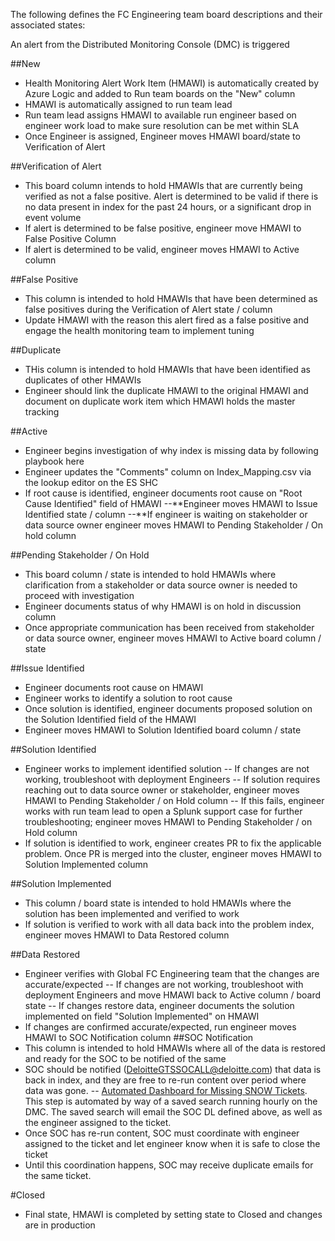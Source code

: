 The following defines the FC Engineering team board descriptions and their associated states:

An alert from the Distributed Monitoring Console (DMC) is triggered 

##New
- Health Monitoring Alert Work Item (HMAWI) is automatically created by Azure Logic and added to Run team boards on the "New" column
- HMAWI is automatically assigned to run team lead
- Run team lead assigns HMAWI to available run engineer based on engineer work load to make sure resolution can be met within SLA
- Once Engineer is assigned, Engineer moves HMAWI board/state to Verification of Alert


##Verification of Alert
- This board column intends to hold HMAWIs that are currently being verified as not a false positive. Alert is determined to be valid if there is no data present in index for the past 24 hours, or a significant drop in event volume
- If alert is determined to be false positive, engineer move HMAWI to False Positive Column
- If alert is determined to be valid, engineer moves HMAWI to Active column

##False Positive
- This column is intended to hold HMAWIs that have been determined as false positives during the Verification of Alert state / column
- Update HMAWI with the reason this alert fired as a false positive and engage the health monitoring team to implement tuning

##Duplicate
- THis column is intended to hold HMAWIs that have been identified as duplicates of other HMAWIs
- Engineer should link the duplicate HMAWI to the original HMAWI and document on duplicate work item which HMAWI holds the master tracking

##Active 
- Engineer begins investigation of why index is missing data by following playbook here
- Engineer updates the "Comments" column on Index_Mapping.csv via the lookup editor on the ES SHC
- If root cause is identified, engineer documents root cause on "Root Cause Identified" field of HMAWI
--**Engineer moves HMAWI to Issue Identified state / column
--**If engineer is waiting on stakeholder or data source owner engineer moves HMAWI to Pending Stakeholder / On hold column

##Pending Stakeholder / On Hold
- This board column / state is intended to hold HMAWIs where clarification from a stakeholder or data source owner is needed to proceed with investigation
- Engineer documents status of why HMAWI is on hold in discussion column
- Once appropriate communication has been received from stakeholder or data source owner, engineer moves HMAWI to Active board column / state

##Issue Identified
- Engineer documents root cause on HMAWI
- Engineer works to identify a solution to root cause
- Once solution is identified, engineer documents proposed solution on the Solution Identified field of the HMAWI
- Engineer moves HMAWI to Solution Identified board column / state

##Solution Identified
- Engineer works to implement identified solution
-- If changes are not working, troubleshoot with deployment Engineers 
-- If solution requires reaching out to data source owner or stakeholder, engineer moves HMAWI to Pending Stakeholder / on Hold column
-- If this fails, engineer works with run team lead to open a Splunk support case for further troubleshooting; engineer moves HMAWI to Pending Stakeholder / on Hold column
- If solution is identified to work, engineer creates PR to fix the applicable problem. Once PR is merged into the cluster, engineer moves HMAWI to Solution Implemented column

##Solution Implemented
- This column / board state is intended to hold HMAWIs where the solution has been implemented and verified to work 
- If solution is verified to work with all data back into the problem index, engineer moves HMAWI to Data Restored column

##Data Restored
- Engineer verifies with Global FC Engineering team that the changes are accurate/expected 
-- If changes are not working, troubleshoot with deployment Engineers and move HMAWI back to Active column / board state
-- If changes restore data, engineer documents the solution implemented on field "Solution Implemented" on HMAWI
- If changes are confirmed accurate/expected, run engineer moves HMAWI to SOC Notification column
##SOC Notification
- This column is intended to hold HMAWIs where all of the data is restored and ready for the SOC to be notified of the same
- SOC should be notified (DeloitteGTSSOCALL@deloitte.com) that data is back in index, and they are free to re-run content over period where data was gone. 
-- [Automated Dashboard for Missing SNOW Tickets](/Content-Development-Processes/Dashboards/Automated-Dashboard-for-Missing-SNOW-Tickets). This step is automated by way of a saved search running hourly on the DMC. The saved search will email the SOC DL defined above, as well as the engineer assigned to the ticket.
- Once SOC has re-run content, SOC must coordinate with engineer assigned to the ticket and let engineer know when it is safe to close the ticket
- Until this coordination happens, SOC may receive duplicate emails for the same ticket.

#Closed
- Final state, HMAWI is completed by setting state to Closed and changes are in production
